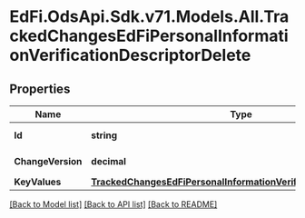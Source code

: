 # EdFi.OdsApi.Sdk.v71.Models.All.TrackedChangesEdFiPersonalInformationVerificationDescriptorDelete

## Properties

Name | Type | Description | Notes
------------ | ------------- | ------------- | -------------
**Id** | **string** | Resource identifier | [optional] 
**ChangeVersion** | **decimal** | Change version | [optional] 
**KeyValues** | [**TrackedChangesEdFiPersonalInformationVerificationDescriptorKey**](TrackedChangesEdFiPersonalInformationVerificationDescriptorKey.md) |  | [optional] 

[[Back to Model list]](../../README.md#documentation-for-models) [[Back to API list]](../../README.md#documentation-for-api-endpoints) [[Back to README]](../../README.md)


